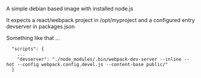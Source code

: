 A simple debian based image with installed node.js

It expects a react/webpack project in /opt/myproject and a configured entry devserver in packages.json

Something like that ...

``` 
  "scripts": {
    ...
    "devserver": "./node_modules/.bin/webpack-dev-server --inline --hot --config webpack.config.devel.js --content-base public/"
  }
``` 
